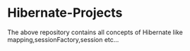# Hibernate-Projects

The above repository contains all concepts of Hibernate like mapping,sessionFactory,session etc...
